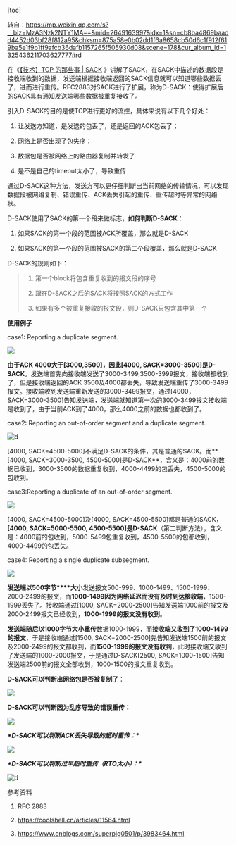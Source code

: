 [toc]

转自：https://mp.weixin.qq.com/s?__biz=MzA3Nzk2NTY1MA==&mid=2649163997&idx=1&sn=cb8ba4869baadd4452d03bf28f812a95&chksm=875a58e0b02dd1f6a8658cb50d6c1f912f619ba5e1f9b1ff9afcb36dafb1157265f505930d08&scene=178&cur_album_id=1325436211703627777#rd



在《[【技术】TCP 的那些事 | SACK](http://mp.weixin.qq.com/s?__biz=MzA3Nzk2NTY1MA==&mid=2649163979&idx=1&sn=873ff2aac8cdfb06967168b298414209&chksm=875a58f6b02dd1e015e16a3bdf5accd38c865ad3d17154e34c69db6dbb85e27719936fa85c44&scene=21#wechat_redirect) 》讲解了SACK，在SACK中描述的数据段是接收端收到的数据，发送端根据接收端返回的SACK信息就可以知道哪些数据丢了，进而进行重传。RFC2883对SACK进行了扩展，称为D-SACK：使得扩展后的SACK具有通知发送端哪些数据被重复接收了。



引入D-SACK的目的是使TCP进行更好的流控，具体来说有以下几个好处：

1. 让发送方知道，是发送的包丢了，还是返回的ACK包丢了；

2. 网络上是否出现了包失序；

3. 数据包是否被网络上的路由器复制并转发了

4. 是不是自己的timeout太小了，导致重传



通过D-SACK这种方法，发送方可以更仔细判断出当前网络的传输情况，可以发现数据段被网络复制、错误重传、ACK丢失引起的重传、重传超时等异常的网络状。



D-SACK使用了SACK的第一个段来做标志，**如何判断D-SACK**：

1. 如果SACK的第一个段的范围被ACK所覆盖，那么就是D-SACK

2. 如果SACK的第一个段的范围被SACK的第二个段覆盖，那么就是D-SACK



D-SACK的规则如下：

> 1. 第一个block将包含重复收到的报文段的序号
>
> 2. 跟在D-SACK之后的SACK将按照SACK的方式工作
>
> 3. 如果有多个被重复接收的报文段，则D-SACK只包含其中第一个



**使用例子**

case1: Reporting a duplicate segment.

![](../../../images/linux/kernel/network/dsack1.png)

**由于ACK 4000大于[3000,3500]，因此[4000, SACK=3000-3500]是D-SACK**。发送端首先向接收端发送了3000-3499,3500-3999报文，接收端都收到了，但是接收端返回的ACK 3500及4000都丢失，导致发送端重传了3000-3499报文。接收端收到发送端重新发送的3000-3499报文，通过[4000，SACK=3000-3500]告知发送端，发送端就知道第一次的3000-3499报文接收端是收到了，由于当前ACK到了4000，那么4000之前的数据也都收到了。



case2: Reporting an out-of-order segment and a duplicate segment.

![d](../../../images/linux/kernel/network/dsack2.png)

[4000, SACK=4500-5000]不满足D-SACK的条件，其是普通的SACK。而**[4000, SACK=3000-3500, 4500-5000]是D-SACK**，含义是：4000前的数据已收到，3000-3500的数据重复收到，4000-4499的包丢失，4500-5000的包收到。



case3:Reporting a duplicate of an out-of-order segment.

![](../../../images/linux/kernel/network/dsack3.png)

[4000, SACK=4500-5000]及[4000, SACK=4500-5500]都是普通的SACK，**[4000, SACK=5000-5500, 4500-5500]是D-SACK**（第二判断方法），含义是：4000前的包收到，5000-5499包重复收到，4500-5500的包都收到，4000-4499的包丢失。



case4: Reporting a single duplicate subsegment.

![](../../../images/linux/kernel/network/dsack4.png)

**发送端以500字节****大小**发送报文500-999、1000-1499、1500-1999、2000-2499的报文，而**1000-1499因为网络延迟而没有及时到达接收端**，1500-1999丢失了。接收端通过[1000, SACK=2000-2500]告知发送端1000前的报文及2000-2499报文已经收到，**1000-1999的报文没有收到**。



**发送端随后以1000字节大小重传**数据1000-1999，而**接收端又收到了1000-1499的报文**，于是接收端通过[1500, SACK=2000-2500]先告知发送端1500前的报文及2000-2499的报文都收到，而**1500-1999的报文没有收到**，此时接收端又收到了发送端的1000-2000报文，于是通过D-SACK[2500, SACK=1000-1500]告知发送端2500前的报文全部收到，1000-1500的报文重复收到。



**D-SACK可以判断出网络包是否被复制了**：

![](../../../images/linux/kernel/network/dsack5.png)

**D-SACK可以判断因为乱序导致的错误重传：**

![](../../../images/linux/kernel/network/dsack6.png)

***\*D-SACK可以判断ACK丢失导致的超时重传：\****

![](../../../images/linux/kernel/network/dsack7.png)

***\*D-SACK可以判断过早超时重传（RTO太小）：\****

![d](../../../images/linux/kernel/network/dsack8.png)

参考资料

1. RFC 2883

2. https://coolshell.cn/articles/11564.html

3. https://www.cnblogs.com/superpig0501/p/3983464.html



